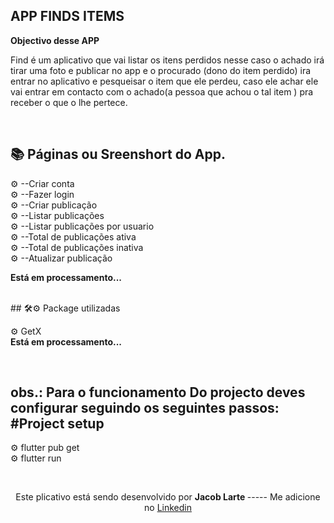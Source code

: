 ## APP FINDS ITEMS





<b>Objectivo desse APP</b>   

<p> Find é um aplicativo   que vai listar os itens perdidos nesse caso  o achado irá tirar uma foto e publicar no app e o procurado (dono do item perdido) ira entrar no aplicativo e pesqueisar o item que ele perdeu, caso ele achar ele vai entrar em contacto com o  achado(a pessoa que achou o tal item ) pra receber o que o lhe pertece. </p>

<br> 




## 📚 Páginas  ou Sreenshort do App.

 ⚙ --Criar conta <br>
 ⚙ --Fazer login <br>
 ⚙ --Criar publicação <br>
 ⚙ --Listar publicações <br>
 ⚙ --Listar publicações por  usuario<br>
 ⚙ --Total  de  publicações ativa <br>
 ⚙ --Total  de  publicações inativa <br>
 ⚙ --Atualizar publicação<br>

<b>Está em processamento...</b>


<br>
## 🛠⚙ Package utilizadas
 
⚙ GetX <br>
<b>Está em processamento...</b>



<br>

 ## obs.: Para o funcionamento Do projecto deves configurar seguindo os seguintes passos: #Project setup

 ⚙ flutter pub get <br>
 ⚙ flutter run <br>


 <br>
 
  <p align=center > Este plicativo está sendo desenvolvido  por <b> Jacob Larte </b>  ----- Me adicione no <a href="https://www.linkedin.com/in/jacob-lartes/">Linkedin</a> </p>
 


 
